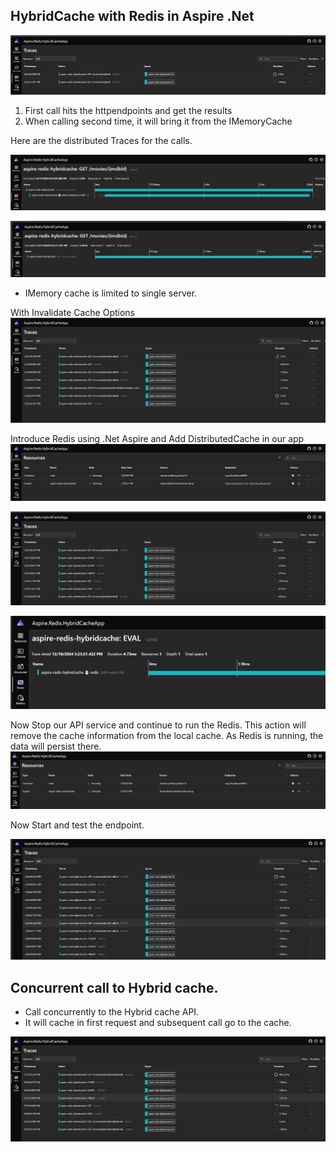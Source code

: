 ## HybridCache with Redis in Aspire .Net

![alt text](Images/image.png)

1. First call hits the httpendpoints and get the results
2. When calling second time, it will bring it from the IMemoryCache

Here are the distributed Traces for the calls.

![alt text](Images/image-1.png)

![alt text](Images/image-2.png)

- IMemory cache is limited to single server.


With Invalidate Cache Options
![alt text](Images/image-3.png)

Introduce Redis using .Net Aspire and Add DistributedCache in our app
![alt text](Images/image-4.png)

![alt text](Images/image-5.png)

![alt text](Images/image-6.png)

Now Stop our API service and continue to run the Redis. This action will remove the cache information from the local cache. As Redis is running, the data will persist there.
![alt text](Images/image-7.png)

Now Start and test the endpoint. 

![alt text](Images/image-8.png)


## Concurrent call to Hybrid cache.

- Call concurrently to the Hybrid cache API.
- It will cache in first request and subsequent call go to the cache.

![alt text](Images/image-9.png)
